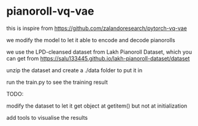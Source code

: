 # pianoroll-vq-vae

this is inspire from https://github.com/zalandoresearch/pytorch-vq-vae

we modify the model to let it able to encode and decode pianorolls

we use the LPD-cleansed dataset from Lakh Pianoroll Dataset, which you can get from https://salu133445.github.io/lakh-pianoroll-dataset/dataset

unzip the dataset and create a ./data folder to put it in 

run the train.py to see the training result 

TODO:

modify the dataset to let it get object at getitem() but not at initialization

add tools to visualise the results
